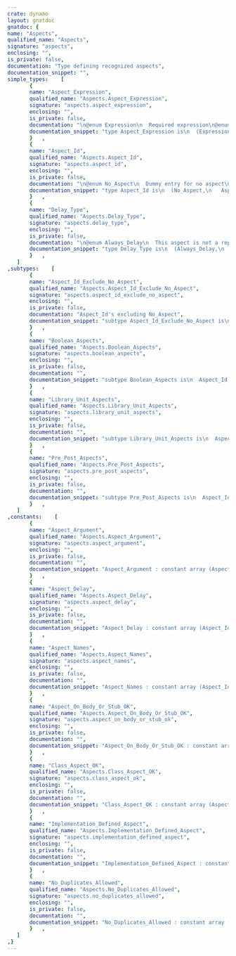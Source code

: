 ```yaml
---
crate: dynamo
layout: gnatdoc
gnatdoc: {
name: "Aspects",
qualified_name: "Aspects",
signature: "aspects",
enclosing: "",
is_private: false,
documentation: "Type defining recognized aspects",
documentation_snippet: "",
simple_types:    [
       {
       name: "Aspect_Expression",
       qualified_name: "Aspects.Aspect_Expression",
       signature: "aspects.aspect_expression",
       enclosing: "",
       is_private: false,
       documentation: "\n@enum Expression\n  Required expression\n@enum Name\n  Required name\n@enum Optional_Expression\n  Optional boolean expression\n@enum Optional_Name\n  Optional name",
       documentation_snippet: "type Aspect_Expression is\n  (Expression,\n   Name,\n   Optional_Expression,\n   Optional_Name);",
       }   ,
       {
       name: "Aspect_Id",
       qualified_name: "Aspects.Aspect_Id",
       signature: "aspects.aspect_id",
       enclosing: "",
       is_private: false,
       documentation: "\n@enum No_Aspect\n  Dummy entry for no aspect\n   The following aspects correspond to library unit pragmas\n@enum Aspect_Abstract_State\n  GNAT\n   The following aspects correspond to library unit pragmas\n@enum Aspect_Address\n  The following aspects correspond to library unit pragmas\n@enum Aspect_Alignment\n  The following aspects correspond to library unit pragmas\n@enum Aspect_Annotate\n  GNAT\n   The following aspects correspond to library unit pragmas\n@enum Aspect_Attach_Handler\n  The following aspects correspond to library unit pragmas\n@enum Aspect_Bit_Order\n  The following aspects correspond to library unit pragmas\n@enum Aspect_Component_Size\n  The following aspects correspond to library unit pragmas\n@enum Aspect_Constant_Indexing\n  The following aspects correspond to library unit pragmas\n@enum Aspect_Contract_Cases\n  GNAT\n   The following aspects correspond to library unit pragmas\n@enum Aspect_Convention\n  The following aspects correspond to library unit pragmas\n@enum Aspect_CPU\n  The following aspects correspond to library unit pragmas\n@enum Aspect_Default_Component_Value\n  The following aspects correspond to library unit pragmas\n@enum Aspect_Default_Initial_Condition\n  GNAT\n   The following aspects correspond to library unit pragmas\n@enum Aspect_Default_Iterator\n  The following aspects correspond to library unit pragmas\n@enum Aspect_Default_Storage_Pool\n  The following aspects correspond to library unit pragmas\n@enum Aspect_Default_Value\n  The following aspects correspond to library unit pragmas\n@enum Aspect_Depends\n  GNAT\n   The following aspects correspond to library unit pragmas\n@enum Aspect_Dimension\n  GNAT\n   The following aspects correspond to library unit pragmas\n@enum Aspect_Dimension_System\n  GNAT\n   The following aspects correspond to library unit pragmas\n@enum Aspect_Dispatching_Domain\n  The following aspects correspond to library unit pragmas\n@enum Aspect_Dynamic_Predicate\n  The following aspects correspond to library unit pragmas\n@enum Aspect_Extensions_Visible\n  GNAT\n   The following aspects correspond to library unit pragmas\n@enum Aspect_External_Name\n  The following aspects correspond to library unit pragmas\n@enum Aspect_External_Tag\n  The following aspects correspond to library unit pragmas\n@enum Aspect_Ghost\n  GNAT\n   The following aspects correspond to library unit pragmas\n@enum Aspect_Global\n  GNAT\n   The following aspects correspond to library unit pragmas\n@enum Aspect_Implicit_Dereference\n  The following aspects correspond to library unit pragmas\n@enum Aspect_Initial_Condition\n  GNAT\n   The following aspects correspond to library unit pragmas\n@enum Aspect_Initializes\n  GNAT\n   The following aspects correspond to library unit pragmas\n@enum Aspect_Input\n  The following aspects correspond to library unit pragmas\n@enum Aspect_Interrupt_Priority\n  The following aspects correspond to library unit pragmas\n@enum Aspect_Invariant\n  GNAT\n   The following aspects correspond to library unit pragmas\n@enum Aspect_Iterator_Element\n  The following aspects correspond to library unit pragmas\n@enum Aspect_Iterable\n  GNAT\n   The following aspects correspond to library unit pragmas\n@enum Aspect_Link_Name\n  The following aspects correspond to library unit pragmas\n@enum Aspect_Linker_Section\n  GNAT\n   The following aspects correspond to library unit pragmas\n@enum Aspect_Machine_Radix\n  The following aspects correspond to library unit pragmas\n@enum Aspect_Object_Size\n  GNAT\n   The following aspects correspond to library unit pragmas\n@enum Aspect_Obsolescent\n  GNAT\n   The following aspects correspond to library unit pragmas\n@enum Aspect_Output\n  The following aspects correspond to library unit pragmas\n@enum Aspect_Part_Of\n  GNAT\n   The following aspects correspond to library unit pragmas\n@enum Aspect_Post\n  The following aspects correspond to library unit pragmas\n@enum Aspect_Postcondition\n  The following aspects correspond to library unit pragmas\n@enum Aspect_Pre\n  The following aspects correspond to library unit pragmas\n@enum Aspect_Precondition\n  The following aspects correspond to library unit pragmas\n@enum Aspect_Predicate\n  GNAT\n   The following aspects correspond to library unit pragmas\n@enum Aspect_Priority\n  The following aspects correspond to library unit pragmas\n@enum Aspect_Read\n  The following aspects correspond to library unit pragmas\n@enum Aspect_Refined_Depends\n  GNAT\n   The following aspects correspond to library unit pragmas\n@enum Aspect_Refined_Global\n  GNAT\n   The following aspects correspond to library unit pragmas\n@enum Aspect_Refined_Post\n  GNAT\n   The following aspects correspond to library unit pragmas\n@enum Aspect_Refined_State\n  GNAT\n   The following aspects correspond to library unit pragmas\n@enum Aspect_Relative_Deadline\n  The following aspects correspond to library unit pragmas\n@enum Aspect_Scalar_Storage_Order\n  GNAT\n   The following aspects correspond to library unit pragmas\n@enum Aspect_Simple_Storage_Pool\n  GNAT\n   The following aspects correspond to library unit pragmas\n@enum Aspect_Size\n  The following aspects correspond to library unit pragmas\n@enum Aspect_Small\n  The following aspects correspond to library unit pragmas\n@enum Aspect_SPARK_Mode\n  GNAT\n   The following aspects correspond to library unit pragmas\n@enum Aspect_Static_Predicate\n  The following aspects correspond to library unit pragmas\n@enum Aspect_Storage_Pool\n  The following aspects correspond to library unit pragmas\n@enum Aspect_Storage_Size\n  The following aspects correspond to library unit pragmas\n@enum Aspect_Stream_Size\n  The following aspects correspond to library unit pragmas\n@enum Aspect_Suppress\n  The following aspects correspond to library unit pragmas\n@enum Aspect_Synchronization\n  The following aspects correspond to library unit pragmas\n@enum Aspect_Test_Case\n  GNAT\n   The following aspects correspond to library unit pragmas\n@enum Aspect_Type_Invariant\n  The following aspects correspond to library unit pragmas\n@enum Aspect_Unimplemented\n  GNAT\n   The following aspects correspond to library unit pragmas\n@enum Aspect_Unsuppress\n  The following aspects correspond to library unit pragmas\n@enum Aspect_Value_Size\n  GNAT\n   The following aspects correspond to library unit pragmas\n@enum Aspect_Variable_Indexing\n  The following aspects correspond to library unit pragmas\n@enum Aspect_Warnings\n  GNAT\n   The following aspects correspond to library unit pragmas\n@enum Aspect_Write\n  The following aspects correspond to library unit pragmas\n@enum Aspect_All_Calls_Remote\n  Remaining aspects have a static boolean value that turns the aspect\n  on or off. They all correspond to pragmas, but are only converted to\n  the pragmas where the value is True. A value of False normally means\n  that the aspect is ignored, except in the case of derived types where\n  the aspect value is inherited from the parent, in which case, we do\n  not allow False if we inherit a True value from the parent.\n@enum Aspect_Elaborate_Body\n  Remaining aspects have a static boolean value that turns the aspect\n  on or off. They all correspond to pragmas, but are only converted to\n  the pragmas where the value is True. A value of False normally means\n  that the aspect is ignored, except in the case of derived types where\n  the aspect value is inherited from the parent, in which case, we do\n  not allow False if we inherit a True value from the parent.\n@enum Aspect_No_Elaboration_Code_All\n  GNAT\n   Remaining aspects have a static boolean value that turns the aspect\n   on or off. They all correspond to pragmas, but are only converted to\n   the pragmas where the value is True. A value of False normally means\n   that the aspect is ignored, except in the case of derived types where\n   the aspect value is inherited from the parent, in which case, we do\n   not allow False if we inherit a True value from the parent.\n@enum Aspect_Preelaborate\n  Remaining aspects have a static boolean value that turns the aspect\n  on or off. They all correspond to pragmas, but are only converted to\n  the pragmas where the value is True. A value of False normally means\n  that the aspect is ignored, except in the case of derived types where\n  the aspect value is inherited from the parent, in which case, we do\n  not allow False if we inherit a True value from the parent.\n@enum Aspect_Pure\n  Remaining aspects have a static boolean value that turns the aspect\n  on or off. They all correspond to pragmas, but are only converted to\n  the pragmas where the value is True. A value of False normally means\n  that the aspect is ignored, except in the case of derived types where\n  the aspect value is inherited from the parent, in which case, we do\n  not allow False if we inherit a True value from the parent.\n@enum Aspect_Remote_Call_Interface\n  Remaining aspects have a static boolean value that turns the aspect\n  on or off. They all correspond to pragmas, but are only converted to\n  the pragmas where the value is True. A value of False normally means\n  that the aspect is ignored, except in the case of derived types where\n  the aspect value is inherited from the parent, in which case, we do\n  not allow False if we inherit a True value from the parent.\n@enum Aspect_Remote_Types\n  Remaining aspects have a static boolean value that turns the aspect\n  on or off. They all correspond to pragmas, but are only converted to\n  the pragmas where the value is True. A value of False normally means\n  that the aspect is ignored, except in the case of derived types where\n  the aspect value is inherited from the parent, in which case, we do\n  not allow False if we inherit a True value from the parent.\n@enum Aspect_Shared_Passive\n  Remaining aspects have a static boolean value that turns the aspect\n  on or off. They all correspond to pragmas, but are only converted to\n  the pragmas where the value is True. A value of False normally means\n  that the aspect is ignored, except in the case of derived types where\n  the aspect value is inherited from the parent, in which case, we do\n  not allow False if we inherit a True value from the parent.\n@enum Aspect_Universal_Data\n  GNAT\n   Remaining aspects have a static boolean value that turns the aspect\n   on or off. They all correspond to pragmas, but are only converted to\n   the pragmas where the value is True. A value of False normally means\n   that the aspect is ignored, except in the case of derived types where\n   the aspect value is inherited from the parent, in which case, we do\n   not allow False if we inherit a True value from the parent.\n@enum Aspect_Async_Readers\n  GNAT\n@enum Aspect_Async_Writers\n  GNAT\n@enum Aspect_Asynchronous\n@enum Aspect_Atomic\n@enum Aspect_Atomic_Components\n@enum Aspect_Discard_Names\n@enum Aspect_Effective_Reads\n  GNAT\n@enum Aspect_Effective_Writes\n  GNAT\n@enum Aspect_Export\n@enum Aspect_Favor_Top_Level\n  GNAT\n@enum Aspect_Independent\n@enum Aspect_Independent_Components\n@enum Aspect_Import\n@enum Aspect_Inline\n@enum Aspect_Inline_Always\n  GNAT\n@enum Aspect_Interrupt_Handler\n@enum Aspect_Lock_Free\n  GNAT\n@enum Aspect_No_Return\n@enum Aspect_No_Tagged_Streams\n  GNAT\n@enum Aspect_Pack\n@enum Aspect_Persistent_BSS\n  GNAT\n@enum Aspect_Preelaborable_Initialization\n@enum Aspect_Pure_Function\n  GNAT\n@enum Aspect_Remote_Access_Type\n  GNAT\n@enum Aspect_Shared\n  GNAT (equivalent to Atomic)\n@enum Aspect_Simple_Storage_Pool_Type\n  GNAT\n@enum Aspect_Suppress_Debug_Info\n  GNAT\n@enum Aspect_Suppress_Initialization\n  GNAT\n@enum Aspect_Thread_Local_Storage\n  GNAT\n@enum Aspect_Unchecked_Union\n@enum Aspect_Universal_Aliasing\n  GNAT\n@enum Aspect_Unmodified\n  GNAT\n@enum Aspect_Unreferenced\n  GNAT\n@enum Aspect_Unreferenced_Objects\n  GNAT\n@enum Aspect_Volatile\n@enum Aspect_Volatile_Components",
       documentation_snippet: "type Aspect_Id is\n  (No_Aspect,\n   Aspect_Abstract_State,\n   Aspect_Address,\n   Aspect_Alignment,\n   Aspect_Annotate,\n   Aspect_Attach_Handler,\n   Aspect_Bit_Order,\n   Aspect_Component_Size,\n   Aspect_Constant_Indexing,\n   Aspect_Contract_Cases,\n   Aspect_Convention,\n   Aspect_CPU,\n   Aspect_Default_Component_Value,\n   Aspect_Default_Initial_Condition,\n   Aspect_Default_Iterator,\n   Aspect_Default_Storage_Pool,\n   Aspect_Default_Value,\n   Aspect_Depends,\n   Aspect_Dimension,\n   Aspect_Dimension_System,\n   Aspect_Dispatching_Domain,\n   Aspect_Dynamic_Predicate,\n   Aspect_Extensions_Visible,\n   Aspect_External_Name,\n   Aspect_External_Tag,\n   Aspect_Ghost,\n   Aspect_Global,\n   Aspect_Implicit_Dereference,\n   Aspect_Initial_Condition,\n   Aspect_Initializes,\n   Aspect_Input,\n   Aspect_Interrupt_Priority,\n   Aspect_Invariant,\n   Aspect_Iterator_Element,\n   Aspect_Iterable,\n   Aspect_Link_Name,\n   Aspect_Linker_Section,\n   Aspect_Machine_Radix,\n   Aspect_Object_Size,\n   Aspect_Obsolescent,\n   Aspect_Output,\n   Aspect_Part_Of,\n   Aspect_Post,\n   Aspect_Postcondition,\n   Aspect_Pre,\n   Aspect_Precondition,\n   Aspect_Predicate,\n   Aspect_Priority,\n   Aspect_Read,\n   Aspect_Refined_Depends,\n   Aspect_Refined_Global,\n   Aspect_Refined_Post,\n   Aspect_Refined_State,\n   Aspect_Relative_Deadline,\n   Aspect_Scalar_Storage_Order,\n   Aspect_Simple_Storage_Pool,\n   Aspect_Size,\n   Aspect_Small,\n   Aspect_SPARK_Mode,\n   Aspect_Static_Predicate,\n   Aspect_Storage_Pool,\n   Aspect_Storage_Size,\n   Aspect_Stream_Size,\n   Aspect_Suppress,\n   Aspect_Synchronization,\n   Aspect_Test_Case,\n   Aspect_Type_Invariant,\n   Aspect_Unimplemented,\n   Aspect_Unsuppress,\n   Aspect_Value_Size,\n   Aspect_Variable_Indexing,\n   Aspect_Warnings,\n   Aspect_Write,\n   Aspect_All_Calls_Remote,\n   Aspect_Elaborate_Body,\n   Aspect_No_Elaboration_Code_All,\n   Aspect_Preelaborate,\n   Aspect_Pure,\n   Aspect_Remote_Call_Interface,\n   Aspect_Remote_Types,\n   Aspect_Shared_Passive,\n   Aspect_Universal_Data,\n   Aspect_Async_Readers,\n   Aspect_Async_Writers,\n   Aspect_Asynchronous,\n   Aspect_Atomic,\n   Aspect_Atomic_Components,\n   Aspect_Discard_Names,\n   Aspect_Effective_Reads,\n   Aspect_Effective_Writes,\n   Aspect_Export,\n   Aspect_Favor_Top_Level,\n   Aspect_Independent,\n   Aspect_Independent_Components,\n   Aspect_Import,\n   Aspect_Inline,\n   Aspect_Inline_Always,\n   Aspect_Interrupt_Handler,\n   Aspect_Lock_Free,\n   Aspect_No_Return,\n   Aspect_No_Tagged_Streams,\n   Aspect_Pack,\n   Aspect_Persistent_BSS,\n   Aspect_Preelaborable_Initialization,\n   Aspect_Pure_Function,\n   Aspect_Remote_Access_Type,\n   Aspect_Shared,\n   Aspect_Simple_Storage_Pool_Type,\n   Aspect_Suppress_Debug_Info,\n   Aspect_Suppress_Initialization,\n   Aspect_Thread_Local_Storage,\n   Aspect_Unchecked_Union,\n   Aspect_Universal_Aliasing,\n   Aspect_Unmodified,\n   Aspect_Unreferenced,\n   Aspect_Unreferenced_Objects,\n   Aspect_Volatile,\n   Aspect_Volatile_Components);",
       }   ,
       {
       name: "Delay_Type",
       qualified_name: "Aspects.Delay_Type",
       signature: "aspects.delay_type",
       enclosing: "",
       is_private: false,
       documentation: "\n@enum Always_Delay\n  This aspect is not a representation aspect that can be inherited and\n  is always delayed, as required by the language definition.\n@enum Never_Delay\n  There are two cases. There are language defined aspects like\n  Convention where the \"expression\" is simply an uninterpreted\n  identifier, and there is no issue of evaluating it and thus no\n  issue of delaying the evaluation. The second case is implementation\n  defined aspects where we have decided that we don't want to allow\n  delays (and for our own aspects we can do what we like).\n@enum Rep_Aspect\n  These are the cases of representation aspects that are in general\n  delayed, and where there is a potential issue of derived types that\n  inherit delayed representation values.",
       documentation_snippet: "type Delay_Type is\n  (Always_Delay,\n   Never_Delay,\n   Rep_Aspect);",
       }   ,
   ]
,subtypes:    [
       {
       name: "Aspect_Id_Exclude_No_Aspect",
       qualified_name: "Aspects.Aspect_Id_Exclude_No_Aspect",
       signature: "aspects.aspect_id_exclude_no_aspect",
       enclosing: "",
       is_private: false,
       documentation: "Aspect_Id's excluding No_Aspect",
       documentation_snippet: "subtype Aspect_Id_Exclude_No_Aspect is\n  Aspect_Id range Aspect_Id'Succ (No_Aspect) .. Aspect_Id'Last;",
       }   ,
       {
       name: "Boolean_Aspects",
       qualified_name: "Aspects.Boolean_Aspects",
       signature: "aspects.boolean_aspects",
       enclosing: "",
       is_private: false,
       documentation: "",
       documentation_snippet: "subtype Boolean_Aspects is\n  Aspect_Id range Aspect_Async_Readers .. Aspect_Id'Last;",
       }   ,
       {
       name: "Library_Unit_Aspects",
       qualified_name: "Aspects.Library_Unit_Aspects",
       signature: "aspects.library_unit_aspects",
       enclosing: "",
       is_private: false,
       documentation: "",
       documentation_snippet: "subtype Library_Unit_Aspects is\n  Aspect_Id range Aspect_All_Calls_Remote .. Aspect_Universal_Data;",
       }   ,
       {
       name: "Pre_Post_Aspects",
       qualified_name: "Aspects.Pre_Post_Aspects",
       signature: "aspects.pre_post_aspects",
       enclosing: "",
       is_private: false,
       documentation: "",
       documentation_snippet: "subtype Pre_Post_Aspects is\n  Aspect_Id range Aspect_Post .. Aspect_Precondition;",
       }   ,
   ]
,constants:    [
       {
       name: "Aspect_Argument",
       qualified_name: "Aspects.Aspect_Argument",
       signature: "aspects.aspect_argument",
       enclosing: "",
       is_private: false,
       documentation: "",
       documentation_snippet: "Aspect_Argument : constant array (Aspect_Id) of Aspect_Expression :=\n  (No_Aspect                        => Optional_Expression,\n   Aspect_Abstract_State            => Expression,\n   Aspect_Address                   => Expression,\n   Aspect_Alignment                 => Expression,\n   Aspect_Annotate                  => Expression,\n   Aspect_Attach_Handler            => Expression,\n   Aspect_Bit_Order                 => Expression,\n   Aspect_Component_Size            => Expression,\n   Aspect_Constant_Indexing         => Name,\n   Aspect_Contract_Cases            => Expression,\n   Aspect_Convention                => Name,\n   Aspect_CPU                       => Expression,\n   Aspect_Default_Component_Value   => Expression,\n   Aspect_Default_Initial_Condition => Optional_Expression,\n   Aspect_Default_Iterator          => Name,\n   Aspect_Default_Storage_Pool      => Expression,\n   Aspect_Default_Value             => Expression,\n   Aspect_Depends                   => Expression,\n   Aspect_Dimension                 => Expression,\n   Aspect_Dimension_System          => Expression,\n   Aspect_Dispatching_Domain        => Expression,\n   Aspect_Dynamic_Predicate         => Expression,\n   Aspect_Extensions_Visible        => Optional_Expression,\n   Aspect_External_Name             => Expression,\n   Aspect_External_Tag              => Expression,\n   Aspect_Ghost                     => Optional_Expression,\n   Aspect_Global                    => Expression,\n   Aspect_Implicit_Dereference      => Name,\n   Aspect_Initial_Condition         => Expression,\n   Aspect_Initializes               => Expression,\n   Aspect_Input                     => Name,\n   Aspect_Interrupt_Priority        => Expression,\n   Aspect_Invariant                 => Expression,\n   Aspect_Iterable                  => Expression,\n   Aspect_Iterator_Element          => Name,\n   Aspect_Link_Name                 => Expression,\n   Aspect_Linker_Section            => Expression,\n   Aspect_Machine_Radix             => Expression,\n   Aspect_Object_Size               => Expression,\n   Aspect_Obsolescent               => Optional_Expression,\n   Aspect_Output                    => Name,\n   Aspect_Part_Of                   => Expression,\n   Aspect_Post                      => Expression,\n   Aspect_Postcondition             => Expression,\n   Aspect_Pre                       => Expression,\n   Aspect_Precondition              => Expression,\n   Aspect_Predicate                 => Expression,\n   Aspect_Priority                  => Expression,\n   Aspect_Read                      => Name,\n   Aspect_Refined_Depends           => Expression,\n   Aspect_Refined_Global            => Expression,\n   Aspect_Refined_Post              => Expression,\n   Aspect_Refined_State             => Expression,\n   Aspect_Relative_Deadline         => Expression,\n   Aspect_Scalar_Storage_Order      => Expression,\n   Aspect_Simple_Storage_Pool       => Name,\n   Aspect_Size                      => Expression,\n   Aspect_Small                     => Expression,\n   Aspect_SPARK_Mode                => Optional_Name,\n   Aspect_Static_Predicate          => Expression,\n   Aspect_Storage_Pool              => Name,\n   Aspect_Storage_Size              => Expression,\n   Aspect_Stream_Size               => Expression,\n   Aspect_Suppress                  => Name,\n   Aspect_Synchronization           => Name,\n   Aspect_Test_Case                 => Expression,\n   Aspect_Type_Invariant            => Expression,\n   Aspect_Unimplemented             => Optional_Expression,\n   Aspect_Unsuppress                => Name,\n   Aspect_Value_Size                => Expression,\n   Aspect_Variable_Indexing         => Name,\n   Aspect_Warnings                  => Name,\n   Aspect_Write                     => Name,\n   Boolean_Aspects                  => Optional_Expression,\n   Library_Unit_Aspects             => Optional_Expression);",
       }   ,
       {
       name: "Aspect_Delay",
       qualified_name: "Aspects.Aspect_Delay",
       signature: "aspects.aspect_delay",
       enclosing: "",
       is_private: false,
       documentation: "",
       documentation_snippet: "Aspect_Delay : constant array (Aspect_Id) of Delay_Type :=\n  (No_Aspect                           => Always_Delay,\n   Aspect_Address                      => Always_Delay,\n   Aspect_All_Calls_Remote             => Always_Delay,\n   Aspect_Asynchronous                 => Always_Delay,\n   Aspect_Attach_Handler               => Always_Delay,\n   Aspect_Constant_Indexing            => Always_Delay,\n   Aspect_CPU                          => Always_Delay,\n   Aspect_Default_Iterator             => Always_Delay,\n   Aspect_Default_Storage_Pool         => Always_Delay,\n   Aspect_Default_Value                => Always_Delay,\n   Aspect_Default_Component_Value      => Always_Delay,\n   Aspect_Discard_Names                => Always_Delay,\n   Aspect_Dispatching_Domain           => Always_Delay,\n   Aspect_Dynamic_Predicate            => Always_Delay,\n   Aspect_Elaborate_Body               => Always_Delay,\n   Aspect_Export                       => Always_Delay,\n   Aspect_External_Name                => Always_Delay,\n   Aspect_External_Tag                 => Always_Delay,\n   Aspect_Favor_Top_Level              => Always_Delay,\n   Aspect_Implicit_Dereference         => Always_Delay,\n   Aspect_Import                       => Always_Delay,\n   Aspect_Independent                  => Always_Delay,\n   Aspect_Independent_Components       => Always_Delay,\n   Aspect_Inline                       => Always_Delay,\n   Aspect_Inline_Always                => Always_Delay,\n   Aspect_Input                        => Always_Delay,\n   Aspect_Interrupt_Handler            => Always_Delay,\n   Aspect_Interrupt_Priority           => Always_Delay,\n   Aspect_Invariant                    => Always_Delay,\n   Aspect_Iterable                     => Always_Delay,\n   Aspect_Iterator_Element             => Always_Delay,\n   Aspect_Link_Name                    => Always_Delay,\n   Aspect_Linker_Section               => Always_Delay,\n   Aspect_Lock_Free                    => Always_Delay,\n   Aspect_No_Return                    => Always_Delay,\n   Aspect_Output                       => Always_Delay,\n   Aspect_Persistent_BSS               => Always_Delay,\n   Aspect_Post                         => Always_Delay,\n   Aspect_Postcondition                => Always_Delay,\n   Aspect_Pre                          => Always_Delay,\n   Aspect_Precondition                 => Always_Delay,\n   Aspect_Predicate                    => Always_Delay,\n   Aspect_Preelaborable_Initialization => Always_Delay,\n   Aspect_Preelaborate                 => Always_Delay,\n   Aspect_Priority                     => Always_Delay,\n   Aspect_Pure                         => Always_Delay,\n   Aspect_Pure_Function                => Always_Delay,\n   Aspect_Read                         => Always_Delay,\n   Aspect_Relative_Deadline            => Always_Delay,\n   Aspect_Remote_Access_Type           => Always_Delay,\n   Aspect_Remote_Call_Interface        => Always_Delay,\n   Aspect_Remote_Types                 => Always_Delay,\n   Aspect_Shared                       => Always_Delay,\n   Aspect_Shared_Passive               => Always_Delay,\n   Aspect_Simple_Storage_Pool          => Always_Delay,\n   Aspect_Simple_Storage_Pool_Type     => Always_Delay,\n   Aspect_Static_Predicate             => Always_Delay,\n   Aspect_Storage_Pool                 => Always_Delay,\n   Aspect_Stream_Size                  => Always_Delay,\n   Aspect_Suppress                     => Always_Delay,\n   Aspect_Suppress_Debug_Info          => Always_Delay,\n   Aspect_Suppress_Initialization      => Always_Delay,\n   Aspect_Thread_Local_Storage         => Always_Delay,\n   Aspect_Type_Invariant               => Always_Delay,\n   Aspect_Unchecked_Union              => Always_Delay,\n   Aspect_Universal_Aliasing           => Always_Delay,\n   Aspect_Universal_Data               => Always_Delay,\n   Aspect_Unmodified                   => Always_Delay,\n   Aspect_Unreferenced                 => Always_Delay,\n   Aspect_Unreferenced_Objects         => Always_Delay,\n   Aspect_Unsuppress                   => Always_Delay,\n   Aspect_Variable_Indexing            => Always_Delay,\n   Aspect_Write                        => Always_Delay,\n   Aspect_Abstract_State               => Never_Delay,\n   Aspect_Annotate                     => Never_Delay,\n   Aspect_Async_Readers                => Never_Delay,\n   Aspect_Async_Writers                => Never_Delay,\n   Aspect_Contract_Cases               => Never_Delay,\n   Aspect_Convention                   => Never_Delay,\n   Aspect_Default_Initial_Condition    => Never_Delay,\n   Aspect_Depends                      => Never_Delay,\n   Aspect_Dimension                    => Never_Delay,\n   Aspect_Dimension_System             => Never_Delay,\n   Aspect_Effective_Reads              => Never_Delay,\n   Aspect_Effective_Writes             => Never_Delay,\n   Aspect_Extensions_Visible           => Never_Delay,\n   Aspect_Ghost                        => Never_Delay,\n   Aspect_Global                       => Never_Delay,\n   Aspect_Initial_Condition            => Never_Delay,\n   Aspect_Initializes                  => Never_Delay,\n   Aspect_No_Elaboration_Code_All      => Never_Delay,\n   Aspect_No_Tagged_Streams            => Never_Delay,\n   Aspect_Obsolescent                  => Never_Delay,\n   Aspect_Part_Of                      => Never_Delay,\n   Aspect_Refined_Depends              => Never_Delay,\n   Aspect_Refined_Global               => Never_Delay,\n   Aspect_Refined_Post                 => Never_Delay,\n   Aspect_Refined_State                => Never_Delay,\n   Aspect_SPARK_Mode                   => Never_Delay,\n   Aspect_Synchronization              => Never_Delay,\n   Aspect_Test_Case                    => Never_Delay,\n   Aspect_Unimplemented                => Never_Delay,\n   Aspect_Warnings                     => Never_Delay,\n   Aspect_Alignment                    => Rep_Aspect,\n   Aspect_Atomic                       => Rep_Aspect,\n   Aspect_Atomic_Components            => Rep_Aspect,\n   Aspect_Bit_Order                    => Rep_Aspect,\n   Aspect_Component_Size               => Rep_Aspect,\n   Aspect_Machine_Radix                => Rep_Aspect,\n   Aspect_Object_Size                  => Rep_Aspect,\n   Aspect_Pack                         => Rep_Aspect,\n   Aspect_Scalar_Storage_Order         => Rep_Aspect,\n   Aspect_Size                         => Rep_Aspect,\n   Aspect_Small                        => Rep_Aspect,\n   Aspect_Storage_Size                 => Rep_Aspect,\n   Aspect_Value_Size                   => Rep_Aspect,\n   Aspect_Volatile                     => Rep_Aspect,\n   Aspect_Volatile_Components          => Rep_Aspect);",
       }   ,
       {
       name: "Aspect_Names",
       qualified_name: "Aspects.Aspect_Names",
       signature: "aspects.aspect_names",
       enclosing: "",
       is_private: false,
       documentation: "",
       documentation_snippet: "Aspect_Names : constant array (Aspect_Id) of Name_Id :=\n  (No_Aspect                           => No_Name,\n   Aspect_Abstract_State               => Name_Abstract_State,\n   Aspect_Address                      => Name_Address,\n   Aspect_Alignment                    => Name_Alignment,\n   Aspect_All_Calls_Remote             => Name_All_Calls_Remote,\n   Aspect_Annotate                     => Name_Annotate,\n   Aspect_Async_Readers                => Name_Async_Readers,\n   Aspect_Async_Writers                => Name_Async_Writers,\n   Aspect_Asynchronous                 => Name_Asynchronous,\n   Aspect_Atomic                       => Name_Atomic,\n   Aspect_Atomic_Components            => Name_Atomic_Components,\n   Aspect_Attach_Handler               => Name_Attach_Handler,\n   Aspect_Bit_Order                    => Name_Bit_Order,\n   Aspect_Component_Size               => Name_Component_Size,\n   Aspect_Constant_Indexing            => Name_Constant_Indexing,\n   Aspect_Contract_Cases               => Name_Contract_Cases,\n   Aspect_Convention                   => Name_Convention,\n   Aspect_CPU                          => Name_CPU,\n   Aspect_Default_Component_Value      => Name_Default_Component_Value,\n   Aspect_Default_Initial_Condition    => Name_Default_Initial_Condition,\n   Aspect_Default_Iterator             => Name_Default_Iterator,\n   Aspect_Default_Storage_Pool         => Name_Default_Storage_Pool,\n   Aspect_Default_Value                => Name_Default_Value,\n   Aspect_Depends                      => Name_Depends,\n   Aspect_Dimension                    => Name_Dimension,\n   Aspect_Dimension_System             => Name_Dimension_System,\n   Aspect_Discard_Names                => Name_Discard_Names,\n   Aspect_Dispatching_Domain           => Name_Dispatching_Domain,\n   Aspect_Dynamic_Predicate            => Name_Dynamic_Predicate,\n   Aspect_Effective_Reads              => Name_Effective_Reads,\n   Aspect_Effective_Writes             => Name_Effective_Writes,\n   Aspect_Elaborate_Body               => Name_Elaborate_Body,\n   Aspect_Export                       => Name_Export,\n   Aspect_Extensions_Visible           => Name_Extensions_Visible,\n   Aspect_External_Name                => Name_External_Name,\n   Aspect_External_Tag                 => Name_External_Tag,\n   Aspect_Favor_Top_Level              => Name_Favor_Top_Level,\n   Aspect_Ghost                        => Name_Ghost,\n   Aspect_Global                       => Name_Global,\n   Aspect_Implicit_Dereference         => Name_Implicit_Dereference,\n   Aspect_Import                       => Name_Import,\n   Aspect_Independent                  => Name_Independent,\n   Aspect_Independent_Components       => Name_Independent_Components,\n   Aspect_Inline                       => Name_Inline,\n   Aspect_Inline_Always                => Name_Inline_Always,\n   Aspect_Initial_Condition            => Name_Initial_Condition,\n   Aspect_Initializes                  => Name_Initializes,\n   Aspect_Input                        => Name_Input,\n   Aspect_Interrupt_Handler            => Name_Interrupt_Handler,\n   Aspect_Interrupt_Priority           => Name_Interrupt_Priority,\n   Aspect_Invariant                    => Name_Invariant,\n   Aspect_Iterator_Element             => Name_Iterator_Element,\n   Aspect_Iterable                     => Name_Iterable,\n   Aspect_Link_Name                    => Name_Link_Name,\n   Aspect_Linker_Section               => Name_Linker_Section,\n   Aspect_Lock_Free                    => Name_Lock_Free,\n   Aspect_Machine_Radix                => Name_Machine_Radix,\n   Aspect_No_Elaboration_Code_All      => Name_No_Elaboration_Code_All,\n   Aspect_No_Return                    => Name_No_Return,\n   Aspect_No_Tagged_Streams            => Name_No_Tagged_Streams,\n   Aspect_Object_Size                  => Name_Object_Size,\n   Aspect_Obsolescent                  => Name_Obsolescent,\n   Aspect_Output                       => Name_Output,\n   Aspect_Pack                         => Name_Pack,\n   Aspect_Part_Of                      => Name_Part_Of,\n   Aspect_Persistent_BSS               => Name_Persistent_BSS,\n   Aspect_Post                         => Name_Post,\n   Aspect_Postcondition                => Name_Postcondition,\n   Aspect_Pre                          => Name_Pre,\n   Aspect_Precondition                 => Name_Precondition,\n   Aspect_Predicate                    => Name_Predicate,\n   Aspect_Preelaborable_Initialization => Name_Preelaborable_Initialization,\n   Aspect_Preelaborate                 => Name_Preelaborate,\n   Aspect_Priority                     => Name_Priority,\n   Aspect_Pure                         => Name_Pure,\n   Aspect_Pure_Function                => Name_Pure_Function,\n   Aspect_Read                         => Name_Read,\n   Aspect_Refined_Depends              => Name_Refined_Depends,\n   Aspect_Refined_Global               => Name_Refined_Global,\n   Aspect_Refined_Post                 => Name_Refined_Post,\n   Aspect_Refined_State                => Name_Refined_State,\n   Aspect_Relative_Deadline            => Name_Relative_Deadline,\n   Aspect_Remote_Access_Type           => Name_Remote_Access_Type,\n   Aspect_Remote_Call_Interface        => Name_Remote_Call_Interface,\n   Aspect_Remote_Types                 => Name_Remote_Types,\n   Aspect_Scalar_Storage_Order         => Name_Scalar_Storage_Order,\n   Aspect_Shared                       => Name_Shared,\n   Aspect_Shared_Passive               => Name_Shared_Passive,\n   Aspect_Simple_Storage_Pool          => Name_Simple_Storage_Pool,\n   Aspect_Simple_Storage_Pool_Type     => Name_Simple_Storage_Pool_Type,\n   Aspect_Size                         => Name_Size,\n   Aspect_Small                        => Name_Small,\n   Aspect_SPARK_Mode                   => Name_SPARK_Mode,\n   Aspect_Static_Predicate             => Name_Static_Predicate,\n   Aspect_Storage_Pool                 => Name_Storage_Pool,\n   Aspect_Storage_Size                 => Name_Storage_Size,\n   Aspect_Stream_Size                  => Name_Stream_Size,\n   Aspect_Suppress                     => Name_Suppress,\n   Aspect_Suppress_Debug_Info          => Name_Suppress_Debug_Info,\n   Aspect_Suppress_Initialization      => Name_Suppress_Initialization,\n   Aspect_Thread_Local_Storage         => Name_Thread_Local_Storage,\n   Aspect_Synchronization              => Name_Synchronization,\n   Aspect_Test_Case                    => Name_Test_Case,\n   Aspect_Type_Invariant               => Name_Type_Invariant,\n   Aspect_Unchecked_Union              => Name_Unchecked_Union,\n   Aspect_Unimplemented                => Name_Unimplemented,\n   Aspect_Universal_Aliasing           => Name_Universal_Aliasing,\n   Aspect_Universal_Data               => Name_Universal_Data,\n   Aspect_Unmodified                   => Name_Unmodified,\n   Aspect_Unreferenced                 => Name_Unreferenced,\n   Aspect_Unreferenced_Objects         => Name_Unreferenced_Objects,\n   Aspect_Unsuppress                   => Name_Unsuppress,\n   Aspect_Value_Size                   => Name_Value_Size,\n   Aspect_Variable_Indexing            => Name_Variable_Indexing,\n   Aspect_Volatile                     => Name_Volatile,\n   Aspect_Volatile_Components          => Name_Volatile_Components,\n   Aspect_Warnings                     => Name_Warnings,\n   Aspect_Write                        => Name_Write);",
       }   ,
       {
       name: "Aspect_On_Body_Or_Stub_OK",
       qualified_name: "Aspects.Aspect_On_Body_Or_Stub_OK",
       signature: "aspects.aspect_on_body_or_stub_ok",
       enclosing: "",
       is_private: false,
       documentation: "",
       documentation_snippet: "Aspect_On_Body_Or_Stub_OK : constant array (Aspect_Id) of Boolean :=\n  (Aspect_Refined_Depends              => True,\n   Aspect_Refined_Global               => True,\n   Aspect_Refined_Post                 => True,\n   Aspect_SPARK_Mode                   => True,\n   Aspect_Warnings                     => True,\n   others                              => False);",
       }   ,
       {
       name: "Class_Aspect_OK",
       qualified_name: "Aspects.Class_Aspect_OK",
       signature: "aspects.class_aspect_ok",
       enclosing: "",
       is_private: false,
       documentation: "",
       documentation_snippet: "Class_Aspect_OK : constant array (Aspect_Id) of Boolean :=\n  (Aspect_Input          => True,\n   Aspect_Invariant      => True,\n   Aspect_Output         => True,\n   Aspect_Pre            => True,\n   Aspect_Predicate      => True,\n   Aspect_Post           => True,\n   Aspect_Read           => True,\n   Aspect_Write          => True,\n   Aspect_Type_Invariant => True,\n   others                => False);",
       }   ,
       {
       name: "Implementation_Defined_Aspect",
       qualified_name: "Aspects.Implementation_Defined_Aspect",
       signature: "aspects.implementation_defined_aspect",
       enclosing: "",
       is_private: false,
       documentation: "",
       documentation_snippet: "Implementation_Defined_Aspect : constant array (Aspect_Id) of Boolean :=\n  (Aspect_Abstract_State           => True,\n   Aspect_Annotate                 => True,\n   Aspect_Async_Readers            => True,\n   Aspect_Async_Writers            => True,\n   Aspect_Contract_Cases           => True,\n   Aspect_Depends                  => True,\n   Aspect_Dimension                => True,\n   Aspect_Dimension_System         => True,\n   Aspect_Effective_Reads          => True,\n   Aspect_Effective_Writes         => True,\n   Aspect_Extensions_Visible       => True,\n   Aspect_Favor_Top_Level          => True,\n   Aspect_Ghost                    => True,\n   Aspect_Global                   => True,\n   Aspect_Inline_Always            => True,\n   Aspect_Invariant                => True,\n   Aspect_Lock_Free                => True,\n   Aspect_Object_Size              => True,\n   Aspect_Persistent_BSS           => True,\n   Aspect_Predicate                => True,\n   Aspect_Pure_Function            => True,\n   Aspect_Remote_Access_Type       => True,\n   Aspect_Scalar_Storage_Order     => True,\n   Aspect_Shared                   => True,\n   Aspect_Simple_Storage_Pool      => True,\n   Aspect_Simple_Storage_Pool_Type => True,\n   Aspect_Suppress_Debug_Info      => True,\n   Aspect_Suppress_Initialization  => True,\n   Aspect_Thread_Local_Storage     => True,\n   Aspect_Test_Case                => True,\n   Aspect_Universal_Aliasing       => True,\n   Aspect_Universal_Data           => True,\n   Aspect_Unmodified               => True,\n   Aspect_Unreferenced             => True,\n   Aspect_Unreferenced_Objects     => True,\n   Aspect_Value_Size               => True,\n   Aspect_Warnings                 => True,\n   others                          => False);",
       }   ,
       {
       name: "No_Duplicates_Allowed",
       qualified_name: "Aspects.No_Duplicates_Allowed",
       signature: "aspects.no_duplicates_allowed",
       enclosing: "",
       is_private: false,
       documentation: "",
       documentation_snippet: "No_Duplicates_Allowed : constant array (Aspect_Id) of Boolean :=\n  (Aspect_Annotate  => False,\n   Aspect_Test_Case => False,\n   others           => True);",
       }   ,
   ]
,}
---
```

